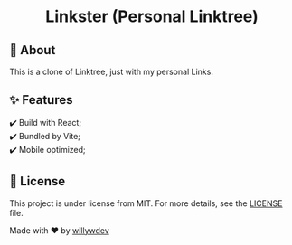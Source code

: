 <h1 align="center">Linkster (Personal Linktree)</h1>

## :dart: About

This is a clone of Linktree, just with my personal Links.

## :sparkles: Features

:heavy_check_mark: Build with React;\
:heavy_check_mark: Bundled by Vite;\
:heavy_check_mark: Mobile optimized;

## :memo: License

This project is under license from MIT. For more details, see the [LICENSE](LICENSE.md) file.

Made with :heart: by <a href="https://github.com/willywdev" target="_blank">willywdev</a>

&#xa0;
